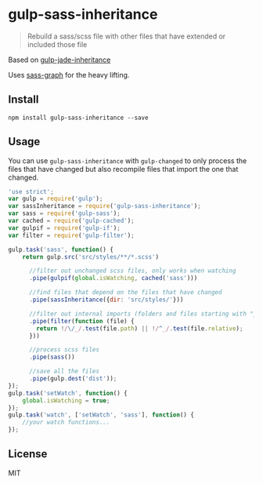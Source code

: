 # gulp-sass-inheritance

> Rebuild a sass/scss file with other files that have extended or included those file

Based on [gulp-jade-inheritance](https://github.com/juanfran/gulp-jade-inheritance)

Uses [sass-graph](https://github.com/xzyfer/sass-graph) for the heavy lifting.

## Install

```shell
npm install gulp-sass-inheritance --save
```

## Usage

You can use `gulp-sass-inheritance` with `gulp-changed` to only process the files that have changed but also recompile files that import the one that changed.

```js
'use strict';
var gulp = require('gulp');
var sassInheritance = require('gulp-sass-inheritance');
var sass = require('gulp-sass');
var cached = require('gulp-cached');
var gulpif = require('gulp-if');
var filter = require('gulp-filter');

gulp.task('sass', function() {
    return gulp.src('src/styles/**/*.scss')

      //filter out unchanged scss files, only works when watching
      .pipe(gulpif(global.isWatching, cached('sass')))

      //find files that depend on the files that have changed
      .pipe(sassInheritance({dir: 'src/styles/'}))

      //filter out internal imports (folders and files starting with "_" )
      .pipe(filter(function (file) {
        return !/\/_/.test(file.path) || !/^_/.test(file.relative);
      }))

      //process scss files
      .pipe(sass())

      //save all the files
      .pipe(gulp.dest('dist'));
});
gulp.task('setWatch', function() {
    global.isWatching = true;
});
gulp.task('watch', ['setWatch', 'sass'], function() {
    //your watch functions...
});
```


## License

MIT
